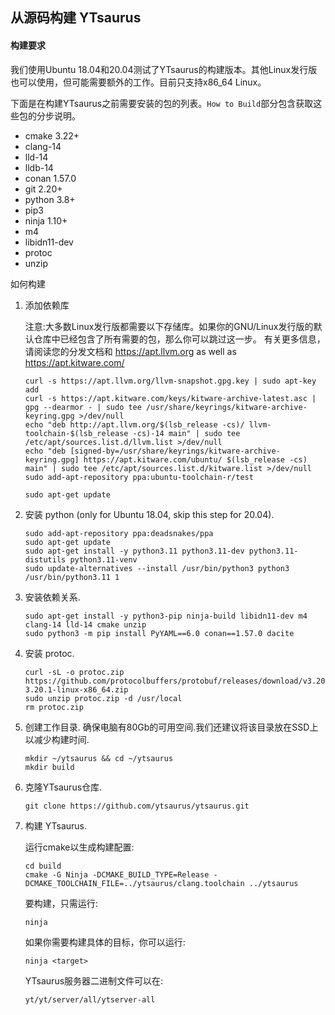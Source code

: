 ## 从源码构建 YTsaurus

#### 构建要求

我们使用Ubuntu 18.04和20.04测试了YTsaurus的构建版本。其他Linux发行版也可以使用，但可能需要额外的工作。目前只支持x86_64 Linux。

下面是在构建YTsaurus之前需要安装的包的列表。`How to Build`部分包含获取这些包的分步说明。

- cmake 3.22+
- clang-14
- lld-14
- lldb-14
- conan 1.57.0
- git 2.20+
- python 3.8+
- pip3
- ninja 1.10+
- m4
- libidn11-dev
- protoc
- unzip

如何构建

1. 添加依赖库

   注意:大多数Linux发行版都需要以下存储库。如果你的GNU/Linux发行版的默认仓库中已经包含了所有需要的包，那么你可以跳过这一步。
   有关更多信息，请阅读您的分发文档和
   https://apt.llvm.org as well as https://apt.kitware.com/

   ```
   curl -s https://apt.llvm.org/llvm-snapshot.gpg.key | sudo apt-key add
   curl -s https://apt.kitware.com/keys/kitware-archive-latest.asc | gpg --dearmor - | sudo tee /usr/share/keyrings/kitware-archive-keyring.gpg >/dev/null
   echo "deb http://apt.llvm.org/$(lsb_release -cs)/ llvm-toolchain-$(lsb_release -cs)-14 main" | sudo tee /etc/apt/sources.list.d/llvm.list >/dev/null
   echo "deb [signed-by=/usr/share/keyrings/kitware-archive-keyring.gpg] https://apt.kitware.com/ubuntu/ $(lsb_release -cs) main" | sudo tee /etc/apt/sources.list.d/kitware.list >/dev/null
   sudo add-apt-repository ppa:ubuntu-toolchain-r/test

   sudo apt-get update
   ```
2. 安装 python (only for Ubuntu 18.04, skip this step for 20.04).

   ```
   sudo add-apt-repository ppa:deadsnakes/ppa
   sudo apt-get update
   sudo apt-get install -y python3.11 python3.11-dev python3.11-distutils python3.11-venv
   sudo update-alternatives --install /usr/bin/python3 python3 /usr/bin/python3.11 1
   ```
3. 安装依赖关系.

   ```
   sudo apt-get install -y python3-pip ninja-build libidn11-dev m4 clang-14 lld-14 cmake unzip
   sudo python3 -m pip install PyYAML==6.0 conan==1.57.0 dacite
   ```
4. 安装 protoc.

   ```
   curl -sL -o protoc.zip https://github.com/protocolbuffers/protobuf/releases/download/v3.20.1/protoc-3.20.1-linux-x86_64.zip
   sudo unzip protoc.zip -d /usr/local
   rm protoc.zip
   ```
5. 创建工作目录. 确保电脑有80Gb的可用空间.我们还建议将该目录放在SSD上以减少构建时间.

   ```
   mkdir ~/ytsaurus && cd ~/ytsaurus
   mkdir build
   ```
6. 克隆YTsaurus仓库.

   ```
   git clone https://github.com/ytsaurus/ytsaurus.git
   ```
7. 构建 YTsaurus.

   运行cmake以生成构建配置:

   ```
   cd build
   cmake -G Ninja -DCMAKE_BUILD_TYPE=Release -DCMAKE_TOOLCHAIN_FILE=../ytsaurus/clang.toolchain ../ytsaurus
   ```
   要构建，只需运行:

   ```
   ninja
   ```
   如果你需要构建具体的目标，你可以运行:

   ```
   ninja <target>
   ```
   YTsaurus服务器二进制文件可以在:

   ```
   yt/yt/server/all/ytserver-all
   ```
